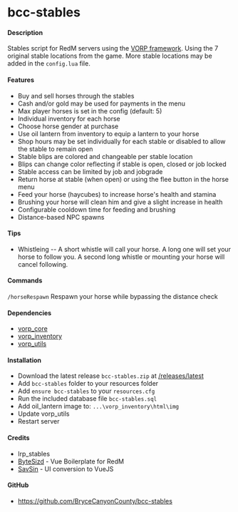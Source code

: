 # bcc-stables

#### Description
Stables script for RedM servers using the [VORP framework](https://github.com/VORPCORE). Using the 7 original stable locations from the game. More stable locations may be added in the `config.lua` file.

#### Features
- Buy and sell horses through the stables
- Cash and/or gold may be used for payments in the menu
- Max player horses is set in the config (default: 5)
- Individual inventory for each horse
- Choose horse gender at purchase
- Use oil lantern from inventory to equip a lantern to your horse
- Shop hours may be set individually for each stable or disabled to allow the stable to remain open
- Stable blips are colored and changeable per stable location
- Blips can change color reflecting if stable is open, closed or job locked
- Stable access can be limited by job and jobgrade
- Return horse at stable (when open) or using the flee button in the horse menu
- Feed your horse (haycubes) to increase horse's health and stamina
- Brushing your horse will clean him and give a slight increase in health
- Configurable cooldown time for feeding and brushing
- Distance-based NPC spawns

#### Tips
- Whistleing -- A short whistle will call your horse. A long one will set your horse to follow you. A second long whistle or mounting your horse will cancel following.

#### Commands
`/horseRespawn` Respawn your horse while bypassing the distance check

#### Dependencies
- [vorp_core](https://github.com/VORPCORE/vorp-core-lua)
- [vorp_inventory](https://github.com/VORPCORE/vorp_inventory-lua)
- [vorp_utils](https://github.com/VORPCORE/vorp_utils)

#### Installation
- Download the latest release `bcc-stables.zip` at [/releases/latest](https://github.com/BryceCanyonCounty/bcc-stables/releases/latest)
- Add `bcc-stables` folder to your resources folder
- Add `ensure bcc-stables` to your `resources.cfg`
- Run the included database file `bcc-stables.sql`
- Add oil_lantern image to: `...\vorp_inventory\html\img`
- Update vorp_utils
- Restart server

#### Credits
- lrp_stables
- [ByteSizd](https://github.com/AndrewR3K) - Vue Boilerplate for RedM
- [SavSin](https://github.com/DavFount) - UI conversion to VueJS

#### GitHub
- https://github.com/BryceCanyonCounty/bcc-stables
